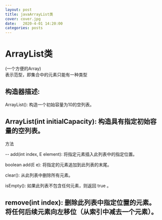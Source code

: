 ```yaml
---
layout: post
title: javaArrayList类
cover: cover.jpg
date:   2020-4-01 14:20:00
categories: posts
---
```

# ArrayList类  

(一个方便的Array)  
<E>表示范型，即集合中的元素只能有一种类型     

构造器描述:  
--
ArrayList(): 构造一个初始容量为10的空列表。

ArrayList<E>(int initialCapacity): 构造具有指定初始容量的空列表。
--

方法

--
add(int index, E element): 将指定元素插入此列表中的指定位置。

boolean	add(E e): 将指定的元素追加到此列表的末尾。

clear(): 从此列表中删除所有元素。

isEmpty(): 如果此列表不包含任何元素，则返回 true 。

remove(int index): 删除此列表中指定位置的元素。 将任何后续元素向左移位（从索引中减去一个元素）。
--
